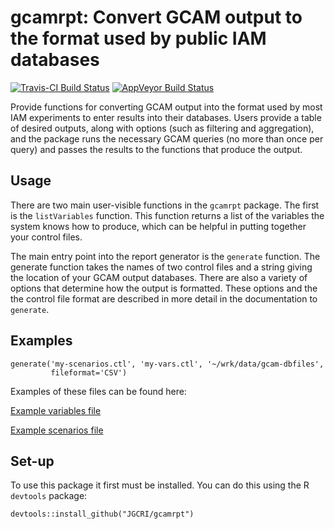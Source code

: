 # gcamrpt: Convert GCAM output to the format used by public IAM databases
[![Travis-CI Build Status](https://travis-ci.org/JGCRI/gcamrpt.svg?branch=master)](https://travis-ci.org/JGCRI/gcamrpt)
[![AppVeyor Build Status](https://ci.appveyor.com/api/projects/status/github/JGCRI/gcamrpt?branch=master&svg=true)](https://ci.appveyor.com/project/JGCRI/gcamrpt)

Provide functions for converting GCAM output into the format used by
most IAM experiments to enter results into their databases.  Users
provide a table of desired outputs, along with options (such as
filtering and aggregation), and the package runs the necessary GCAM
queries (no more than once per query) and passes the results to the
functions that produce the output.

## Usage
There are two main user-visible functions in the `gcamrpt` package.  The
first is the `listVariables` function.  This function returns a
list of the variables the system knows how to produce, which can be helpful
in putting together your control files.

The main entry point into the report generator is the `generate`
function.  The generate function takes the names of two control files and a
string giving the location of your GCAM output databases.  There are also a
variety of options that determine how the output is formatted.  These options
and the the control file format are described in more detail in the
documentation to `generate`.


## Examples
```
generate('my-scenarios.ctl', 'my-vars.ctl', '~/wrk/data/gcam-dbfiles',
         fileformat='CSV')
```
Examples of these files can be found here:

[Example variables file](./inst/extdata/example-variable.ctl/)

[Example scenarios file](./inst/extdata/example-scenario.ctl/)

## Set-up
To use this package it first must be installed. You can do this using the R ```devtools``` package:

```
devtools::install_github("JGCRI/gcamrpt")
```

